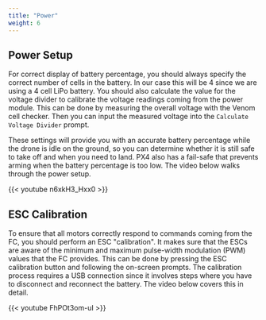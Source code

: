 ```yaml
---
title: "Power"
weight: 6
---
```


## Power Setup

For correct display of battery percentage, you should always specify the
correct number of cells in the battery. In our case this will be 4 since we
are using a 4 cell LiPo battery. You should also calculate the value for 
the voltage divider to calibrate the voltage readings coming from the power 
module. This can be done by measuring the overall voltage with the Venom cell checker.
Then you can input the measured voltage into the `Calculate Voltage Divider` prompt.

These settings will provide you with an accurate battery percentage while the drone
is idle on the ground, so you can determine whether it is still safe to take off 
and when you need to land. PX4 also has a fail-safe that prevents arming when the 
battery percentage is too low. The video below walks through the power setup.

{{< youtube n6xkH3_Hxx0 >}}

## ESC Calibration

To ensure that all motors correctly respond to commands coming from the FC, 
you should perform an ESC "calibration". It makes sure that the ESCs are aware of 
the minimum and maximum pulse-width modulation (PWM) values that the FC provides. 
This can be done by pressing the ESC calibration button and following 
the on-screen prompts. The calibration process requires a USB connection since it 
involves steps where you have to disconnect and reconnect the battery. 
The video below covers this in detail.

{{< youtube FhPOt3om-uI >}}
